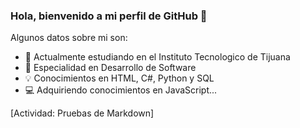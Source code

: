 
### Hola, bienvenido a mi perfil de GitHub 👋

Algunos datos sobre mi son:

- 🌱 Actualmente estudiando en el Instituto Tecnologico de Tijuana
- 🔭 Especialidad en Desarrollo de Software
- 💡  Conocimientos en HTML, C#, Python y SQL
- 💻 Adquiriendo conocimientos en JavaScript...

[Actividad: Pruebas de Markdown]
